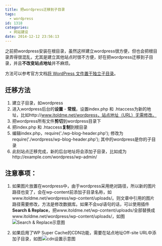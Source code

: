 ```yaml
---
title: 把wordpress迁移到子目录
tags:
  - wordpress
id: 1318
categories:
  - 网站建设
date: 2014-12-12 23:56:13
---
```


之前把wordpress安装在根目录，虽然这样建立wordpress很方便，但也会把根目录弄得很混乱，尤其是建立其他站点时很不方便，好在把wordpress迁移到子目录，并且**不改变站点地址**并不麻烦。

方法可以参考官方文档[将 WordPress 文件置于独立子目录](http://codex.wordpress.org/zh-cn:%E5%B0%86_WordPress_%E6%96%87%E4%BB%B6%E7%BD%AE%E4%BA%8E%E7%8B%AC%E7%AB%8B%E5%AD%90%E7%9B%AE%E5%BD%95)。

## 迁移方法

1.  建立子目录，如wordpress
2.  进入wordpress后台的**设置** - **常规**，设置index.php 和 .htaccess为新的地址，比如http://www.itoldme.net/wordpress，站点地址（URL）无需修改。
3.  把wordpress所有文件**剪切**到wordpress目录下
4.  把index.php 和 .htaccess**复制**到根目录
5.  编辑index.php，require('./wp-blog-header.php'); 修改为 require('./wordpress/wp-blog-header.php'); 其中的wordpress是你的子目录
6.  此刻站点迁移完成，新的后台地址将会添加子目录，比如成为http://example.com/wordpress/wp-admin/

## 注意事项：

1.  如果图片放置在wordpress中，由于wordpress采用绝对路径，所以新的图片路径也变了，会在wp-content前添加子目录名称，如www.itoldme.net/wordpress/wp-content/uploads/。则文章中引用的图片路径需要修改，方法是修改数据库。如果不会sql语句的话，可以使用插件**Search &amp; Replace**，把www.itoldme.net/wp-content/uploads/全部替换成www.itoldme.net/wordpress/wp-content/uploads/，如图![Search &amp; Replace示意图](http://www.itoldme.net/wordpress/wp-content/uploads/2014/12/20141212235031.png)

2.  如果启用了WP Super Cache的CDN功能，需要在站点地址Off-site URL中添加子目录，如图![cdn设置示意图](http://www.itoldme.net/wordpress/wp-content/uploads/2014/12/20141213000651.png)